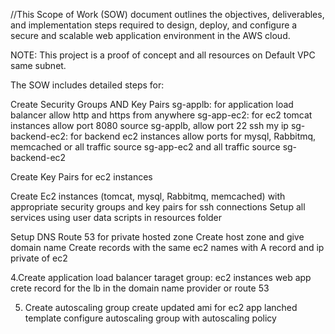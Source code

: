 //This Scope of Work (SOW) document outlines the objectives, deliverables, and implementation steps required to design, deploy, and configure a secure and scalable web application environment in the AWS cloud.

NOTE: This project is a proof of concept and all resources on Default VPC same subnet.

The SOW includes detailed steps for:

Create Security Groups AND Key Pairs sg-applb: for application load balancer allow http and https from anywhere sg-app-ec2: for ec2 tomcat instances allow port 8080 source sg-applb, allow port 22 ssh my ip sg-backend-ec2: for backend ec2 instances allow ports for mysql, Rabbitmq, memcached or all traffic source sg-app-ec2 and all traffic source sg-backend-ec2

Create Key Pairs for ec2 instances

Create Ec2 instances (tomcat, mysql, Rabbitmq, memcached) with appropriate security groups and key pairs for ssh connections Setup all services using user data scripts in resources folder

Setup DNS Route 53 for private hosted zone
Create host zone and give domain name Create records with the same ec2 names with A record and ip private of ec2

4.Create application load balancer taraget group: ec2 instances web app crete record for the lb in the domain name provider or route 53

5. Create autoscaling group create updated ami for ec2 app lanched template configure autoscaling group with autoscaling policy
